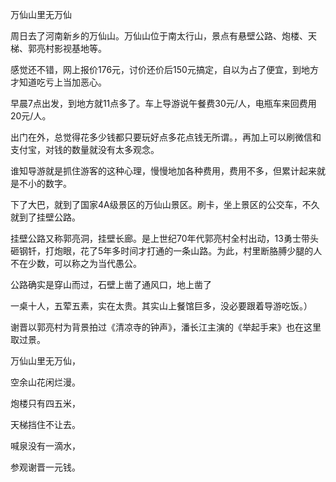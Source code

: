 
万仙山里无万仙

周日去了河南新乡的万仙山。万仙山位于南太行山，景点有悬壁公路、炮楼、天梯、郭亮村影视基地等。

感觉还不错，网上报价176元，讨价还价后150元搞定，自以为占了便宜，到地方才知道吃亏上当加恶心。

早晨7点出发，到地方就11点多了。车上导游说午餐费30元/人，电瓶车来回费用20元/人。

出门在外，总觉得花多少钱都只要玩好点多花点钱无所谓。，再加上可以刷微信和支付宝，对钱的数量就没有太多观念。

谁知导游就是抓住游客的这种心理，慢慢地加各种费用，费用不多，但累计起来就是不小的数字。

下了大巴，就到了国家4A级景区的万仙山景区。刷卡，坐上景区的公交车，不久就到了挂壁公路。

挂壁公路又称郭亮洞，挂壁长廊。是上世纪70年代郭亮村全村出动，13勇士带头砸钢钎，打炮眼，花了5年多时间才打通的一条山路。为此，村里断胳膊少腿的人不在少数，可以称之为当代愚公。

公路确实是穿山而过，石壁上凿了通风口，地上凿了


一桌十人，五荤五素，实在太贵。其实山上餐馆巨多，没必要跟着导游吃饭。）

谢晋以郭亮村为背景拍过《清凉寺的钟声》，潘长江主演的《举起手来》也在这里取过景。

万仙山里无万仙，

空余山花闲烂漫。

炮楼只有四五米，

天梯挡住不让去。

喊泉没有一滴水，

参观谢晋一元钱。
<!--stackedit_data:
eyJoaXN0b3J5IjpbMTk2NDI2MjExMl19
-->